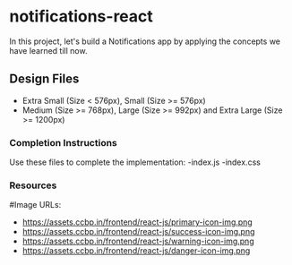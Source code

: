 # notifications-react
In this project, let's build a Notifications app by applying the concepts we have learned till now.
## Design Files
- Extra Small (Size < 576px), Small (Size >= 576px)
- Medium (Size >= 768px), Large (Size >= 992px) and Extra Large (Size >= 1200px)
### Completion Instructions
Use these files to complete the implementation:
-index.js
-index.css
### Resources
#Image URLs:
- https://assets.ccbp.in/frontend/react-js/primary-icon-img.png
- https://assets.ccbp.in/frontend/react-js/success-icon-img.png
- https://assets.ccbp.in/frontend/react-js/warning-icon-img.png
- https://assets.ccbp.in/frontend/react-js/danger-icon-img.png
